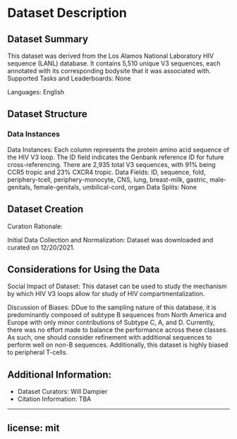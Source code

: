 # Dataset Description 


## Dataset Summary

This dataset was derived from the Los Alamos National Laboratory HIV sequence (LANL) database. 
It contains 5,510 unique V3 sequences, each annotated with its corresponding bodysite that it was associated with. 
Supported Tasks and Leaderboards: None 

Languages: English 
 
## Dataset Structure

### Data Instances
Data Instances: Each column represents the protein amino acid sequence of the HIV V3 loop. 
The ID field indicates the Genbank reference ID for future cross-referencing. 
There are 2,935 total V3 sequences, with 91% being CCR5 tropic and 23% CXCR4 tropic. 
Data Fields: ID, sequence, fold, periphery-tcell, periphery-monocyte, CNS, lung, breast-milk, gastric, male-genitals, female-genitals, umbilical-cord, organ
Data Splits: None 
 
## Dataset Creation

Curation Rationale: 

Initial Data Collection and Normalization: Dataset was downloaded and curated on 12/20/2021.  

## Considerations for Using the Data

Social Impact of Dataset: This dataset can be used to study the mechanism by which HIV V3 loops allow for study of HIV compartmentalization. 

Discussion of Biases: DDue to the sampling nature of this database, it is predominantly composed of subtype B sequences from North America and Europe with only minor contributions of Subtype C, A, and D. 
Currently, there was no effort made to balance the performance across these classes. 
As such, one should consider refinement with additional sequences to perform well on non-B sequences. 
Additionally, this dataset is highly biased to peripheral T-cells. 

## Additional Information: 
 - Dataset Curators: Will Dampier 
 - Citation Information: TBA


---
license: mit
---